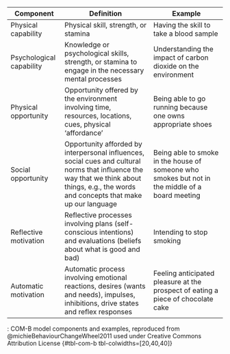 | **Component**            | **Definition**                                                                                                                                                                                 | **Example**                                                                                 |
|-----------------|------------------------------------|-----------------------|
| Physical capability      | Physical skill, strength, or stamina                                                                                                                                                       | Having the skill to take a blood sample                                                         |
| Psychological capability | Knowledge or psychological skills, strength, or stamina to engage in the necessary mental processes                                                                                        | Understanding the impact of carbon dioxide on the environment                                   |
| Physical opportunity     | Opportunity offered by the environment involving time, resources, locations, cues, physical ‘affordance’                                                                                   | Being able to go running because one owns appropriate shoes                                     |
| Social opportunity       | Opportunity afforded by interpersonal influences, social cues and cultural norms that influence the way that we think about things, e.g., the words and concepts that make up our language | Being able to smoke in the house of someone who smokes but not in the middle of a board meeting |
| Reflective motivation    | Reflective processes involving plans (self-conscious intentions) and evaluations (beliefs about what is good and bad)                                                                      | Intending to stop smoking                                                                       |
| Automatic motivation     | Automatic process involving emotional reactions, desires (wants and needs), impulses, inhibitions, drive states and reflex responses                                                       | Feeling anticipated pleasure at the prospect of eating a piece of chocolate cake                |

: COM-B model components and examples, reproduced from @michieBehaviourChangeWheel2011 used under Creative Commons Attribution License {#tbl-com-b tbl-colwidths=\[20,40,40\]}